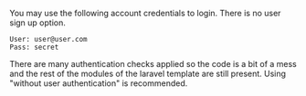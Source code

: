 
You may use the following account credentials to login. There is no user sign up option.
```
User: user@user.com
Pass: secret
```

There are many authentication checks applied so the code is a bit of a mess and the rest of the modules of the laravel template are still present. Using "without user authentication" is recommended.

